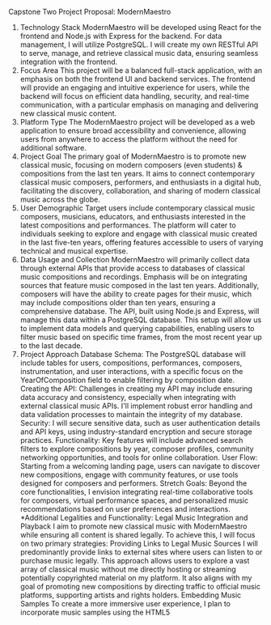 Capstone Two Project Proposal: 
ModernMaestro
1. Technology Stack
ModernMaestro will be developed using React for the frontend and Node.js with Express for the backend. For data management, I will utilize PostgreSQL.  I will create my own RESTful API to serve, manage, and retrieve classical music data, ensuring seamless integration with the frontend.
2. Focus Area
This project will be a balanced full-stack application, with an emphasis on both the frontend UI and backend services. The frontend will provide an engaging and intuitive experience for users, while the backend will focus on efficient data handling, security, and real-time communication, with a particular emphasis on managing and delivering new classical music content.
3. Platform Type
The ModernMaestro project will be developed as a web application to ensure broad accessibility and convenience, allowing users from anywhere to access the platform without the need for additional software.
4. Project Goal
The primary goal of ModernMaestro is to promote new classical music, focusing on modern composers (even students) & compositions from the last ten years. It aims to connect contemporary classical music composers, performers, and enthusiasts in a digital hub, facilitating the discovery, collaboration, and sharing of modern classical music across the globe.
5. User Demographic
Target users include contemporary classical music composers, musicians, educators, and enthusiasts interested in the latest compositions and performances. The platform will cater to individuals seeking to explore and engage with classical music created in the last five-ten years, offering features accessible to users of varying technical and musical expertise.
6. Data Usage and Collection
ModernMaestro will primarily collect data through external APIs that provide access to databases of classical music compositions and recordings. Emphasis will be on integrating sources that feature music composed in the last ten years. Additionally, composers will have the ability to create pages for their music, which may include compositions older than ten years, ensuring a comprehensive database.
The API, built using Node.js and Express, will manage this data within a PostgreSQL database. This setup will allow us to implement data models and querying capabilities, enabling users to filter music based on specific time frames, from the most recent year up to the last decade.
7. Project Approach
Database Schema: The PostgreSQL database will include tables for users, compositions, performances, composers, instrumentation, and user interactions, with a specific focus on the YearOfComposition field to enable filtering by composition date.
Creating the API: Challenges in creating my API may include ensuring data accuracy and consistency, especially when integrating with external classical music APIs. I'll implement robust error handling and data validation processes to maintain the integrity of my database.
Security: I will secure sensitive data, such as user authentication details and API keys, using industry-standard encryption and secure storage practices.
Functionality: Key features will include advanced search filters to explore compositions by year, composer profiles, community networking opportunities, and tools for online collaboration.
User Flow: Starting from a welcoming landing page, users can navigate to discover new compositions, engage with community features, or use tools designed for composers and performers.
Stretch Goals: Beyond the core functionalities, I envision integrating real-time collaborative tools for composers, virtual performance spaces, and personalized music recommendations based on user preferences and interactions.
*Additional Legalities and Functionality:
Legal Music Integration and Playback
I aim to promote new classical music with ModernMaestro while ensuring all content is shared legally. To achieve this, I will focus on two primary strategies:
Providing Links to Legal Music Sources
I will predominantly provide links to external sites where users can listen to or purchase music legally. This approach allows users to explore a vast array of classical music without me directly hosting or streaming potentially copyrighted material on my platform. It also aligns with my goal of promoting new compositions by directing traffic to official music platforms, supporting artists and rights holders.
Embedding Music Samples
To create a more immersive user experience, I plan to incorporate music samples using the HTML5 <audio> tag and React components. This method enables basic playback functionalities like play, pause, and volume control, ensuring compatibility across modern web browsers and devices.
HTML5 Audio Tag: Simple audio samples embedded directly on the platform will utilize the HTML5 <audio> tag, offering users a seamless way to preview music.
Advanced Playback Features: To enhance the user experience, I will develop custom audio player components using JavaScript and React. This will allow me to implement advanced features such as progress bars, playlists, and visualizations, tailored to match the aesthetic of my website.
Utilization of Libraries and Frameworks: Leveraging libraries like Howler.js and React components such as react-h5-audio-player will streamline the development of my custom audio player. These tools offer extensive functionality for audio playback and manipulation, simplifying the process of creating a rich, user-friendly audio experience.
Legal Considerations and Compliance
Licensing and Copyright: I will carefully review the licensing agreements of the APIs I use to ensure compliance with their terms, focusing on legally obtained music. For music samples embedded within my site, I will either use content that is in the public domain or obtain the necessary licenses to share music legally.
Attribution: When required, I will provide appropriate attribution for each piece of music, respecting the rights and contributions of the creators.
Consultation with Legal Experts: To navigate the complexities of copyright law and music licensing, I will consult with legal professionals. This ensures that my platform operates within legal boundaries, respecting the intellectual property of composers and artists.
Technology Stack and Implementation
Frontend Development: My application will be built using React, enabling the creation of a dynamic and responsive user interface. Custom audio players developed with React components will enhance the music discovery experience.
Backend Development: Node.js with Express will serve as the backbone of my backend, handling API requests, user management, and data processing. My own RESTful API will manage music data within a PostgreSQL database, designed to support complex queries and efficient data retrieval.
Music Playback: The integration of HTML5 audio features and JavaScript libraries will facilitate music playback directly on my platform, providing users with a seamless experience of discovering and enjoying new classical music samples.
Project Focus and User Experience
ModernMaestro is dedicated to showcasing contemporary classical music from the last decade, making it easily accessible to enthusiasts worldwide. By linking to legal music sources and embedding music samples, I aim to create a comprehensive platform that respects the rights of creators while offering an enriched user experience. Advanced search filters, community networking opportunities, and collaboration tools will encourage exploration and engagement within the classical music community.
Conclusion
My approach to integrating music legally, combined with the use of modern web technologies, positions ModernMaestro as a pioneering resource for discovering and promoting new classical music. By respecting copyright laws and focusing on user experience, ModernMaestro will foster a vibrant community of classical music lovers, supporting artists and composers in the digital age.
